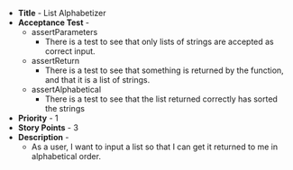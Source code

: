 * **Title** \- List Alphabetizer  
* **Acceptance Test** \-   
  * assertParameters  
    * There is a test to see that only lists of strings are accepted as correct input.  
  * assertReturn  
    * There is a test to see that something is returned by the function, and that it is a list of strings.  
  * assertAlphabetical  
    * There is a test to see that the list returned correctly has sorted the strings  
* **Priority** \- 1  
* **Story Points** \- 3  
* **Description** \-   
  * As a user, I want to input a list so that I can get it returned to me in alphabetical order.